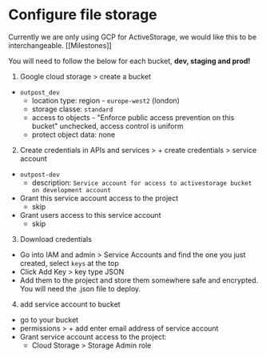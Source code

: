 # Configure file storage

Currently we are only using GCP for ActiveStorage, we would like this to be interchangeable. [[Milestones]]

You will need to follow the below for each bucket, **dev, staging and prod!**

1. Google cloud storage > create a bucket

- `outpost_dev`
  - location type: region - `europe-west2` (london)
  - storage classe: `standard`
  - access to objects - "Enforce public access prevention on this bucket" unchecked, access control is uniform
  - protect object data: none

2. Create credentials in APIs and services > + create credentials > service account

- `outpost-dev`
  - description: `Service account for access to activestorage bucket on development account`
- Grant this service account access to the project
  - skip
- Grant users access to this service account
  - skip

3. Download credentials

- Go into IAM and admin > Service Accounts and find the one you just created, select `keys` at the top
- Click Add Key > key type JSON
- Add them to the project and store them somewhere safe and encrypted. You will need the .json file to deploy.

4. add service account to bucket

- go to your bucket
- permissions > + add enter email address of service account
- Grant service account access to the project:
  - Cloud Storage > Storage Admin role
